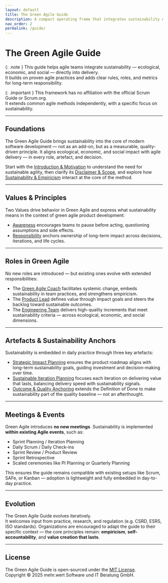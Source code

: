 ```yaml
---
layout: default
title: The Green Agile Guide
description: A compact operating frame that integrates sustainability empirically into agile software development — without adding new meetings.
nav_order: 2
permalink: /guide/
---
```


# The Green Agile Guide

{: .note }
This guide helps agile teams integrate sustainability — ecological, economic, and social — directly into delivery.  
It builds on proven agile practices and adds clear rules, roles, and metrics for long-term responsibility.

{: .important }
This framework has no affiliation with the official Scrum Guide or Scrum.org.  
It extends common agile methods independently, with a specific focus on sustainability.

---

## Foundations

The Green Agile Guide brings sustainability into the core of modern software development — not as an add-on, but as a measurable, quality-driven principle. 
It aligns ecological, economic, and social impact with agile delivery — in every role, artefact, and decision.

Start with the [Introduction & Motivation](/guide/introduction) to understand the need for sustainable agility, then clarify its [Disclaimer & Scope](/guide/disclaimer), and explore how [Sustainability & Empiricism](/guide/sustainability-and-empiricism) interact at the core of the method.

---

## Values & Principles

Two Values drive behavior in Green Agile and express what sustainability means in the context of green agile product development:  
- [Awareness](/guide/values/awareness) encourages teams to pause before acting, questioning assumptions and side effects.  
- [Responsibility](/guide/values/responsibility) anchors ownership of long-term impact across decisions, iterations, and life cycles.

---

## Roles in Green Agile

No new roles are introduced — but existing ones evolve with extended responsibilities:

- The [Green Agile Coach](/guide/roles/green-agile-coach) facilitates systemic change, embeds sustainability in team practices, and strengthens empiricism.
- The [Product Lead](/guide/roles/product-lead) defines value through impact goals and steers the backlog toward sustainable outcomes.
- The [Engineering Team](/guide/roles/engineering-team) delivers high-quality increments that meet sustainability criteria — across ecological, economic, and social dimensions.

---

## Artefacts & Sustainability Anchors

Sustainability is embedded in daily practice through three key artefacts:

- [Strategic Impact Planning](/guide/artefacts/strategic-impact-planning) ensures the product roadmap aligns with long-term sustainability goals, guiding investment and decision-making over time.
- [Sustainable Iteration Planning](/guide/artefacts/sustainable-iteration-planning) focuses each iteration on delivering value that lasts, balancing delivery speed with sustainability signals.
- [Outcome & Quality Anchoring](/guide/artefacts/outcome-quality-anchoring) extends the Definition of Done to make sustainability part of the quality baseline — not an afterthought.

---

## Meetings & Events

Green Agile introduces **no new meetings**.
Sustainability is implemented **within existing Agile events**, such as:

- Sprint Planning / Iteration Planning  
- Daily Scrum / Daily Check-ins  
- Sprint Review / Product Review  
- Sprint Retrospective  
- Scaled ceremonies like PI Planning or Quarterly Planning

This ensures the guide remains compatible with existing setups like Scrum, SAFe, or Kanban — adoption is lightweight and fully embedded in day-to-day practice.

---

## Evolution

The Green Agile Guide evolves iteratively.  
It welcomes input from practice, research, and regulation (e.g. CSRD, ESRS, ISO standards). Organizations are encouraged to adapt the guide to their specific context — the core principles remain: **empiricism**, **self-accountability**, and **value creation that lasts**.

---

## License

The Green Agile Guide is open-sourced under the [MIT License](https://opensource.org/licenses/MIT).  
Copyright © 2025 mehr.wert Software und IT Beratung GmbH.
